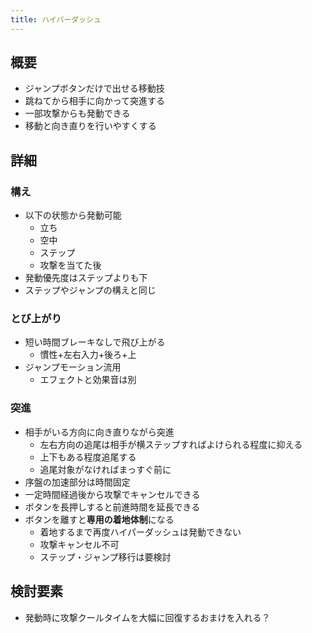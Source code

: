 ```yaml
---
title: ハイパーダッシュ
---
```


## 概要
* ジャンプボタンだけで出せる移動技
* 跳ねてから相手に向かって突進する
* 一部攻撃からも発動できる
* 移動と向き直りを行いやすくする

## 詳細
### 構え
* 以下の状態から発動可能
    * 立ち
    * 空中
    * ステップ
    * 攻撃を当てた後
* 発動優先度はステップよりも下
* ステップやジャンプの構えと同じ
### とび上がり
* 短い時間ブレーキなしで飛び上がる
    * 慣性+左右入力+後ろ+上
* ジャンプモーション流用
    * エフェクトと効果音は別
### 突進
* 相手がいる方向に向き直りながら突進
    * 左右方向の追尾は相手が横ステップすればよけられる程度に抑える
    * 上下もある程度追尾する
    * 追尾対象がなければまっすぐ前に
* 序盤の加速部分は時間固定
* 一定時間経過後から攻撃でキャンセルできる
* ボタンを長押しすると前進時間を延長できる
* ボタンを離すと**専用の着地体制**になる
    * 着地するまで再度ハイパーダッシュは発動できない
    * 攻撃キャンセル不可
    * ステップ・ジャンプ移行は要検討

## 検討要素
* 発動時に攻撃クールタイムを大幅に回復するおまけを入れる？